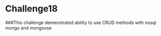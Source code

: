 # Challenge18

###This challenge demenstrated ability to use CRUD methods with nosql mongo and mongoose
